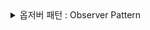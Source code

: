 <details>
  <summary>옵저버 패턴 : Observer Pattern</summary>

  ### 옵저버 패턴??
  옵저버 디자인 패턴(Observer Design Pattern)은 객체의 상태가 변경될 때, 그 객체에 의존하는 다른 객체들에게 자동으로 통보하고 업데이트할 수 있도록 하는 패턴이다. 이 패턴은 주로 객체 간의 일대다(one-to-many) 관계를 설정하여, 하나의 객체(주체)의 상태 변화가 여러 다른 객체들(옵저버)에게 전파되도록 한다.

- 주체(Subject): 상태를 가지고 있으며, 상태가 변경될 때 이를 감지하고, 등록된 옵저버들에게 알리는 역할을 한다. 주체는 옵저버의 목록을 관리하고, 상태 변경 시 notifyObservers 메소드를 통해 모든 옵저버에게 통보한다.
- 옵저버(Observer): 주체의 상태 변화에 반응하는 객체이다. 옵저버는 주체의 상태가 변경되었을 때 update 메소드를 호출받아 자신의 상태를 업데이트하거나 적절한 작업을 수행한다.

### 주요 구성 요소
1. Subject (주체):
- 주체는 상태를 저장하고 있으며, 상태 변화가 발생할 때 옵저버들에게 알린다.
- 주체는 옵저버를 추가하거나 제거할 수 있는 메소드를 제공한다.
2. Observer (옵저버):
- 옵저버는 주체의 상태 변화에 반응하여 자신의 상태를 업데이트하거나 특정 동작을 수행한다.
- 옵저버는 주체의 상태가 변경되었을 때 호출되는 update 메소드를 정의한다.


```javascript
// Subject (주체)
class WeatherStation {
    constructor() {
        this.temperature = null;
        this.observers = [];
    }

    addObserver(observer) {
        this.observers.push(observer);
    }

    removeObserver(observer) {
        this.observers = this.observers.filter(obs => obs !== observer);
    }

    setTemperature(newTemperature) {
        this.temperature = newTemperature;
        this.notifyObservers();
    }

    notifyObservers() {
        this.observers.forEach(observer => observer.update(this.temperature));
    }
}

// Observer (옵저버)
class TemperatureDisplay {
    update(temperature) {
        console.log(`The temperature is now ${temperature}°C`);
    }
}

// 사용 예제
const weatherStation = new WeatherStation();
const display = new TemperatureDisplay();

weatherStation.addObserver(display);

weatherStation.setTemperature(25);
// 출력: The temperature is now 25°C

weatherStation.setTemperature(30);
// 출력: The temperature is now 30°C


```
  - update 메소드는 옵저버 디자인 패턴에서 옵저버 객체가 상태 변경에 반응하기 위해 정의하는 메소드이다. 이 메소드는 주체(Subject)의 상태가 변경될 때 호출되며, 옵저버는 이 메소드를 통해 상태의 새로운 값을 받고 그에 맞는 작업을 수행한다.

### 예시
```javascript

<!DOCTYPE html>
<html lang="ko">
<head>
    <meta charset="UTF-8">
    <meta name="viewport" content="width=device-width, initial-scale=1.0">
    <title>MutationObserver 클래스 예제</title>
</head>
<body>
    <h1>MutationObserver로 엘리먼트 감시하기</h1>

    <!-- 감시할 엘리먼트 -->
    <div id="observedElement">
        <p>이곳의 내용이 변경될 것입니다.</p>
    </div>

    <!-- 버튼들 -->
    <button id="changeTextBtn">텍스트 변경</button>
    <button id="addChildBtn">자식 요소 추가</button>
    <button id="changeAttributeBtn">속성 변경</button>

    <script>
        class ElementObserver {
            constructor(targetNode) {
                this.targetNode = targetNode;
                this.observer = new MutationObserver(this.handleMutations.bind(this));
            }

            // 감지된 변화를 처리하는 메소드
            handleMutations(mutationsList) {
                for (let mutation of mutationsList) {
                    if (mutation.type === 'childList') {
                        console.log('자식 노드가 변경되었습니다.');
                    } else if (mutation.type === 'attributes') {
                        console.log(`엘리먼트 속성 ${mutation.attributeName}이(가) 변경되었습니다.`);
                    }
                }
            }

            // 감시를 시작하는 메소드
            startObserving() {
                const config = { attributes: true, childList: true, subtree: true };
                console.log(config)
                this.observer.observe(this.targetNode, config);
            }

            // 감시를 중단하는 메소드
            stopObserving() {
                this.observer.disconnect();
            }
        }

        // 감시할 대상 엘리먼트 선택
        
        const targetNode = document.getElementById('observedElement');

        // ElementObserver 인스턴스 생성 및 감시 시작
        const elementObserver = new ElementObserver(targetNode);
        elementObserver.startObserving();

        // 버튼 클릭 이벤트 핸들러
        document.getElementById('changeTextBtn').addEventListener('click', () => {
            targetNode.innerHTML = '<p>새로운 텍스트입니다.</p>';
        });

        document.getElementById('addChildBtn').addEventListener('click', () => {
            const newElement = document.createElement('p');
            newElement.textContent = '추가된 자식 요소입니다.';
            targetNode.appendChild(newElement);
        });

        document.getElementById('changeAttributeBtn').addEventListener('click', () => {
            targetNode.setAttribute('data-status', 'changed');
        });
    </script>
</body>
</html>

```


</details>